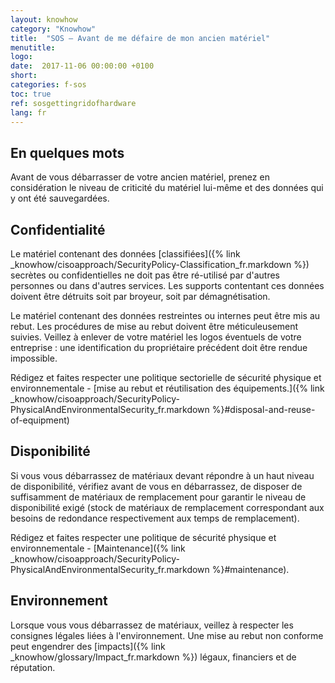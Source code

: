 ```yaml
---
layout: knowhow
category: "Knowhow"
title:  "SOS – Avant de me défaire de mon ancien matériel"
menutitle:
logo:
date:  2017-11-06 00:00:00 +0100
short:
categories: f-sos
toc: true
ref: sosgettingridofhardware
lang: fr
---
```


## En quelques mots
Avant de vous débarrasser de votre ancien matériel, prenez en considération le niveau de criticité du matériel lui-même et des données qui y ont été sauvegardées.

## Confidentialité
Le matériel contenant des données [classifiées]({% link _knowhow/cisoapproach/SecurityPolicy-Classification_fr.markdown %}) secrètes ou confidentielles ne doit pas être ré-utilisé par d'autres personnes ou dans d'autres services. Les supports contentant ces données doivent être détruits soit par broyeur, soit par démagnétisation.

Le matériel contenant des données restreintes ou internes peut être mis au rebut. Les procédures de mise au rebut doivent être méticuleusement suivies. Veillez à enlever de votre matériel les logos éventuels de votre entreprise : une identification du propriétaire précédent doit être rendue impossible.

Rédigez et faites respecter une politique sectorielle de sécurité physique et environnementale - [mise au rebut et réutilisation des équipements.]({% link _knowhow/cisoapproach/SecurityPolicy-PhysicalAndEnvironmentalSecurity_fr.markdown %}#disposal-and-reuse-of-equipment)

## Disponibilité
Si vous vous débarrassez de matériaux devant répondre à un haut niveau de disponibilité, vérifiez avant de vous en débarrassez, de disposer de suffisamment de matériaux de remplacement pour garantir le niveau de disponibilité exigé (stock de matériaux de remplacement correspondant aux besoins de redondance respectivement aux temps de remplacement).

Rédigez et faites respecter une politique de sécurité physique et environnementale - [Maintenance]({% link _knowhow/cisoapproach/SecurityPolicy-PhysicalAndEnvironmentalSecurity_fr.markdown %}#maintenance).

## Environnement
Lorsque vous vous débarrassez de matériaux, veillez à respecter les consignes légales liées à l'environnement. Une mise au rebut non conforme peut engendrer des [impacts]({% link _knowhow/glossary/Impact_fr.markdown %}) légaux, financiers et de réputation.
